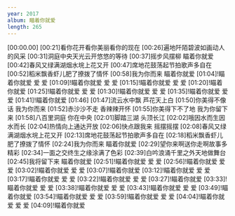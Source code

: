 ```yaml
---
year: 2017
album: 瞄着你就爱
length: 265
---
```

[00:00.00]
[00:21]看你花开看你美丽看你的现在
[00:26]遍地阡陌碧波如画动人的风采
[00:31]洞庭中央天光云开悠悠的等待
[00:37]摇步风摆柳 瞄着你就爱
[00:42]春风又绿满湖烟水垸上花又开
[00:47]席地花鼓荡起节拍歌声多自在
[00:52]稻米飘香虾儿肥了撩拨了情怀
[00:58]我为你而来 瞄着你就爱
[01:04]!瞄着你就爱 爱 爱
[01:09]!瞄着你就爱 爱 爱
[01:15]!瞄着你就爱 爱 爱
[01:20]!瞄着你就爱
[01:25]!瞄着你就爱 爱 爱
[01:30]!瞄着你就爱 爱 爱
[01:35]!瞄着你就爱 爱 爱
[01:41]!瞄着你就爱
[01:46]
[01:47]流云水中飘 芦花天上白
[01:50]你美得不像话 我为你而来
[01:52]赤沙沙不走 香辣辣开怀
[01:55]你美得下不了地 我为你留下来
[01:58]八百里洞庭 你在中央
[02:01]脚踏三湖 头顶长江
[02:02]哦因水而生因水而长
[02:04]热情向上通达开放
[02:06]快点跟我来 摇摆摇摆
[02:08]春风又绿满湖烟水垸上花又开
[02:13]席地花鼓荡起节拍歌声多自在
[02:18]稻米飘香虾儿肥了撩拨了情怀
[02:24]我为你而来 瞄着你就爱
[02:29]望你来啊送你走啊故事多精彩
[02:34]一面之交终生之缘涂满了色彩
[02:39]白吟浪涌千里之外天地做舞台
[02:45]我将留下来 瞄着你就爱
[02:51]!瞄着你就爱 爱 爱
[02:56]!瞄着你就爱 爱 爱
[03:02]!瞄着你就爱 爱 爱
[03:07]!瞄着你就爱
[03:12]!瞄着你就爱 爱 爱
[03:17]!瞄着你就爱 爱 爱
[03:22]!瞄着你就爱 爱 爱
[03:27]!瞄着你就爱
[03:33]!瞄着你就爱 爱 爱
[03:38]!瞄着你就爱 爱 爱
[03:43]!瞄着你就爱 爱 爱
[03:49]!瞄着你就爱
[03:54]!瞄着你就爱 爱 爱
[03:59]!瞄着你就爱 爱 爱
[04:04]!瞄着你就爱 爱 爱
[04:09]!瞄着你就爱
